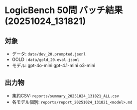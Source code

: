 # LogicBench 50問 バッチ結果 (20251024_131821)

## 対象
- データ: `data/dev_20.prompted.jsonl`
- GOLD : `data/gold_20.eval.jsonl`
- モデル: gpt-4o-mini gpt-4.1-mini o3-mini

## 出力物
- 集約CSV: `reports/summary_20251024_131821_ALL.csv`
- 各モデル個別: `reports/report_20251024_131821_<model>.md`
